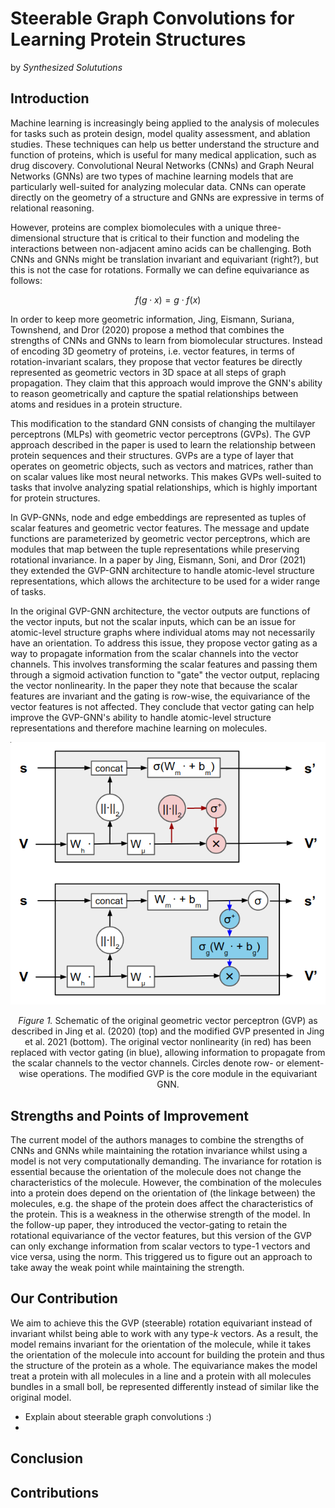 # Steerable Graph Convolutions for Learning Protein Structures
by *Synthesized Solututions*

## Introduction
<!-- An analysis of the paper and its key components. Think about it as nicely formatted review as you would see on OpenReview.net -->
Machine learning is increasingly being applied to the analysis of molecules for tasks such as protein design, model quality assessment, and ablation studies. These techniques can help us better understand the structure and function of proteins, which is useful for many medical application, such as drug discovery. Convolutional Neural Networks (CNNs) and Graph Neural Networks (GNNs) are two types of machine learning models that are  particularly well-suited for analyzing molecular data. CNNs can operate directly on the geometry of a structure and GNNs are expressive in terms of relational reasoning.

However, proteins are complex biomolecules with a unique three-dimensional structure that is critical to their function and modeling the interactions between non-adjacent amino acids can be challenging. Both CNNs and GNNs might be translation invariant and equivariant (right?), but this is not the case for rotations.  Formally we can define equivariance as follows:

$$f(g\cdot x) = g\cdot f(x)$$

In order to keep more geometric information, Jing, Eismann, Suriana, Townshend, and Dror (2020) propose a method that combines the strengths of CNNs and GNNs to learn from biomolecular structures. Instead of encoding 3D geometry of proteins, i.e. vector features, in terms of rotation-invariant scalars, they propose that vector features be directly represented as geometric vectors in 3D space at all steps of graph propagation. They claim that this approach would improve the GNN's ability to reason geometrically and capture the spatial relationships between atoms and residues in a protein structure. 

This modification to the standard GNN consists of changing the multilayer perceptrons (MLPs) with geometric vector perceptrons (GVPs). The GVP approach described in the paper is used to learn the relationship between protein sequences and their structures. GVPs are a type of layer that operates on geometric objects, such as vectors and matrices, rather than on scalar values like most neural networks. This makes GVPs well-suited to tasks that involve analyzing spatial relationships, which is highly important for protein structures. 

In GVP-GNNs, node and edge embeddings are represented as tuples of scalar features and geometric vector features. The message and update functions are parameterized by geometric vector perceptrons, which are modules that map between the tuple representations while preserving rotational invariance. In a paper by Jing, Eismann, Soni, and Dror (2021) they extended the GVP-GNN architecture to handle atomic-level structure representations, which allows the architecture to be used for a wider range of tasks. <!-- why, idk rn -->

In the original GVP-GNN architecture, the vector outputs are functions of the vector inputs, but not the scalar inputs, which can be an issue for atomic-level structure graphs where individual atoms may not necessarily have an orientation. <!-- also don't really understand why -->
To address this issue, they propose vector gating as a way to propagate information from the scalar channels into the vector channels. This involves transforming the scalar features and passing them through a sigmoid activation function to "gate" the vector output, replacing the vector nonlinearity. In the paper they note that because the scalar features are invariant and the gating is row-wise, the equivariance of the vector features is not affected. They conclude that vector gating can help improve the GVP-GNN's ability to handle atomic-level structure representations and therefore machine learning on molecules.

<!-- add a better conclusion of this paragraph here -->

<!-- Equivariant message-passing seeks to incorporate the equivariant representations of ENNs within the message-passing framework of GNNs instead of indirectly encoding the 3D geometry in terms of pairwise distances, angles, and other scalar features. <----- this is a sentence from the 2021 paper -->

<p align="center">
    <img src="gvp-pytorch/schematic.png" style="margin:0" alt>
</p>
<p align="center">
    <em>Figure 1.</em> Schematic of the original geometric vector perceptron (GVP) as described in Jing et al. (2020) (top) and the modified GVP presented in Jing et al. 2021 (bottom). The original vector nonlinearity (in red) has been replaced with vector gating (in blue), allowing information to propagate from the scalar channels to the vector channels. Circles denote row- or element-wise operations. The modified GVP is the core module in the equivariant GNN.
</p>


## Strengths and Points of Improvement
<!-- Exposition of its weaknesses/strengths/potential which triggered your group to come with a response. -->

<!-- #BEGIN NOTES#

- Current model is not very expressive, but quite efficient; it's not steerable (slow); can only handle type-1
  - GVPs would kind of be part of the Invariant Message Passing NNs
  - So I consider it as a “incomplete” steerable mlp
  - My point is that steerable MLP can enable the information exchange between all possible pairs of vectors (type 0, 1, …, n), but GVP can only exchange the information from scalar vector to type-1 vector by using gating and from type-1 vector to scalar using norm.
- only invariant to rotation, due to taking norm (scalar value) (i think) -> this is only the case in the 2020 paper, but not necessarily in the 2021 paper, so i think we really need to focus on the expressiveness and not necessarily the equivariance

#END NOTES# -->

The current model of the authors manages to combine the strengths of CNNs and GNNs while maintaining the rotation invariance whilst using a model is not very computationally demanding. The invariance for rotation is essential because the orientation of the molecule does not change the characteristics of the molecule. However, the combination of the molecules into a protein does depend on the orientation of (the linkage between) the molecules, e.g. the shape of the protein does affect the characteristics of the protein. This is a weakness in the otherwise strength of the model. In the follow-up paper, they introduced the vector-gating to retain the rotational equivariance of the vector features, but this version of the GVP can only exchange information from scalar vectors to type-1 vectors and vice versa, using the norm. <!-- This last sentence is what Cong said, but I still don't really understand it. -->
This triggered us to figure out an approach to take away the weak point while maintaining the strength. 

## Our Contribution
<!-- Describe your novel contribution. -->

<!-- based on Noa's hidden stuff :) -->
We aim to achieve this the GVP (steerable) rotation equivariant instead of invariant whilst being able to work with any type-$k$ vectors. As a result, the model remains invariant for the orientation of the molecule, while it takes the orientation of the molecule into account for building the protein and thus the structure of the protein as a whole. The equivariance makes the model treat a protein with all molecules in a line and a protein with all molecules bundles in a small boll, be represented differently instead of similar like the original model. 

- Explain about steerable graph convolutions :)
- 

<!-- - changing perhaps change the k in knn for these graph convolution (message passing layers) -->

<!-- 
ChatGPT stuff on the explanation of steerable graph convolutions
In a steerable graph convolution, the filters are defined in a way that they can be rotated to any direction in the graph, by using a steering matrix. The steering matrix is a set of complex-valued coefficients that are learned during training, and it encodes the rotation of the filters in the spectral domain of the graph Laplacian matrix.

The spectral domain of the graph Laplacian matrix consists of its eigenvalues and eigenvectors. The eigenvectors represent the basis functions of the graph, while the eigenvalues correspond to the frequencies of the functions. By multiplying the filter with the steering matrix in the spectral domain, the filter is rotated to the desired direction in the graph.

The steerable graph convolutional operation can be represented as:

$Y = U g(\Lambda) U^T X$,

where $X$ is the input feature matrix, $Y$ is the output feature matrix, $U$ is the matrix of eigenvectors of the graph Laplacian, $\Lambda$ is the diagonal matrix of eigenvalues, $g$ is a diagonal matrix of learnable filter coefficients, and $T$ denotes matrix transpose.

The steerable graph convolution can be efficiently implemented using the Chebyshev polynomial approximation, which allows for a low-order polynomial approximation of the filter function in the spectral domain. This reduces the computational complexity of the operation and makes it practical for large-scale graphs.

Overall, steerable graph convolutions offer a flexible and efficient way to perform graph convolutional operations in any direction, making them suitable for a wide range of graph-based machine learning tasks.
 -->

## Conclusion
<!-- Conclude -->




## Contributions
<!-- Close the notebook with a description of each student's contribution. -->

